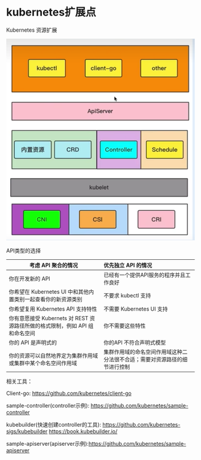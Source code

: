 

# kubernetes扩展点

Kubernetes 资源扩展

![image-20230309204345606](assets/image-20230309204345606.png)



API类型的选择

| 考虑 API 聚合的情况                                          | 优先独立 API 的情况                                          |
| ------------------------------------------------------------ | :----------------------------------------------------------- |
| 你在开发新的 API                                             | 已经有一个提供API服务的程序并且工作良好                      |
| 你希望在 Kubernetes UI 中和其他内置类别一起查看你的新资源类别 | 不要求 kubectl 支持                                          |
| 你希望复用 Kubernetes API 支持特性                           | 不需要 Kubernetes UI 支持                                    |
| 你有意愿接受 Kubernets 对 REST 资源路径所做的格式限制，例如 API 组和命名空间 | 你不需要这些特性                                             |
| 你的 API 是声明式的                                          | 你的API 不符合声明式模型                                     |
| 你的资源可以自然地界定为集群作用域或集群中某个命名空间作用域 | 集群作用域的命名空间作用域这种二分法很不合适；需要对资源路径的细节进行控制 |



相关工具：

Client-go: https://github.com/kubernetes/client-go

sample-controller(controller示例): https://github.com/kubernetes/sample-controller

kubebuilder(快速创建controller的工具): https://github.com/kubernetes-sigs/kubebuilder  https://book.kubebuilder.io/

sample-apiserver(apiserver示例):https://github.com/kubernetes/sample-apiserver















